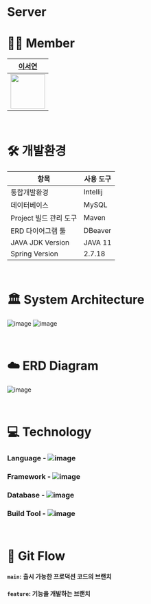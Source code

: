 # Server

# 👩‍💻 Member
| [이서연](https://github.com/SeoYeonLee12) |  
|-------------|  
|<img src="https://avatars.githubusercontent.com/u/134525851?v=4" width = 80>|

<br>

# 🛠️ 개발환경
| 항목                   | 사용 도구       |
|------------------------|----------------|
| 통합개발환경           | Intellij       |
| 데이터베이스           | MySQL          |
| Project 빌드 관리 도구 | Maven          |
| ERD 다이어그램 툴      | DBeaver        |
| JAVA JDK Version       | JAVA 11        |
| Spring Version         | 2.7.18         |

<br>

# 🏛️ System Architecture
![image](https://github.com/user-attachments/assets/8c6758bb-db26-4031-9b48-d37eefeb494d)
![image](https://github.com/user-attachments/assets/ac51a897-112d-41e1-8fe3-c59f241220da)

<br>

# ☁️ ERD Diagram
![image](https://github.com/user-attachments/assets/3fe03941-78d7-4a53-bfb5-4ecfc3e41a00)

<br>

# 💻 Technology
### Language - ![image](https://camo.githubusercontent.com/0bab53d622fb76c812b78d69a4a3fb5fd67f80923601b8f609790cd7fd3bbc33/68747470733a2f2f696d672e736869656c64732e696f2f62616467652f4a61766125323031312d4544384230303f7374796c653d666f722d7468652d6261646765266c6f676f3d6f70656e6a646b266c6f676f436f6c6f723d7768697465)
### Framework - ![image](https://camo.githubusercontent.com/0eca6769e181842d27850c17afc037ecf3f09ba26a1b508c6854d0cce31694cb/68747470733a2f2f696d672e736869656c64732e696f2f62616467652f537072696e672d3644423333463f7374796c653d666f722d7468652d6261646765266c6f676f3d737072696e67266c6f676f436f6c6f723d7768697465)
### Database - ![image](https://img.shields.io/badge/MySQL-4479A1?style=for-the-badge&logo=MySQL&logoColor=white)
### Build Tool - ![image](https://private-user-images.githubusercontent.com/134525851/329456352-46dd7801-40a8-4161-8ecd-ac04bb56ccb7.png?jwt=eyJhbGciOiJIUzI1NiIsInR5cCI6IkpXVCJ9.eyJpc3MiOiJnaXRodWIuY29tIiwiYXVkIjoicmF3LmdpdGh1YnVzZXJjb250ZW50LmNvbSIsImtleSI6ImtleTUiLCJleHAiOjE3MzcwNDk1MTIsIm5iZiI6MTczNzA0OTIxMiwicGF0aCI6Ii8xMzQ1MjU4NTEvMzI5NDU2MzUyLTQ2ZGQ3ODAxLTQwYTgtNDE2MS04ZWNkLWFjMDRiYjU2Y2NiNy5wbmc_WC1BbXotQWxnb3JpdGhtPUFXUzQtSE1BQy1TSEEyNTYmWC1BbXotQ3JlZGVudGlhbD1BS0lBVkNPRFlMU0E1M1BRSzRaQSUyRjIwMjUwMTE2JTJGdXMtZWFzdC0xJTJGczMlMkZhd3M0X3JlcXVlc3QmWC1BbXotRGF0ZT0yMDI1MDExNlQxNzQwMTJaJlgtQW16LUV4cGlyZXM9MzAwJlgtQW16LVNpZ25hdHVyZT04OGNmZWNlNzNlOTY4OWJhMzk3ZDVkZDc3NmY5ZmI0ODI5YTlmMGY0ODBkNDEyNjFhYWVkYjMzZmYzNmNkYTBhJlgtQW16LVNpZ25lZEhlYWRlcnM9aG9zdCJ9.Hz_P-IReQf7u2t7vInEgAoJ8cPyEAfs8CvujwjGE6tU)

<br>

# 🧩 Git Flow
#### `main`: 출시 가능한 프로덕션 코드의 브랜치
#### `feature`: 기능을 개발하는 브랜치
